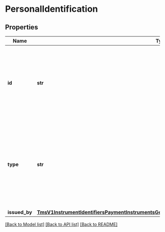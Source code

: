 # PersonalIdentification

## Properties
Name | Type | Description | Notes
------------ | ------------- | ------------- | -------------
**id** | **str** | Customer&#39;s identification number.  **Important**: Contact your TeleCheck representative to learn whether this field is required or optional.  | [optional] 
**type** | **str** | Type of personal identification.  **Important**: Contact your TeleCheck representative to learn whether this field is required or optional.  Valid values: - driver license  | [optional] 
**issued_by** | [**TmsV1InstrumentIdentifiersPaymentInstrumentsGet200ResponseEmbeddedBuyerInformationIssuedBy**](TmsV1InstrumentIdentifiersPaymentInstrumentsGet200ResponseEmbeddedBuyerInformationIssuedBy.md) |  | [optional] 

[[Back to Model list]](../README.md#documentation-for-models) [[Back to API list]](../README.md#documentation-for-api-endpoints) [[Back to README]](../README.md)


